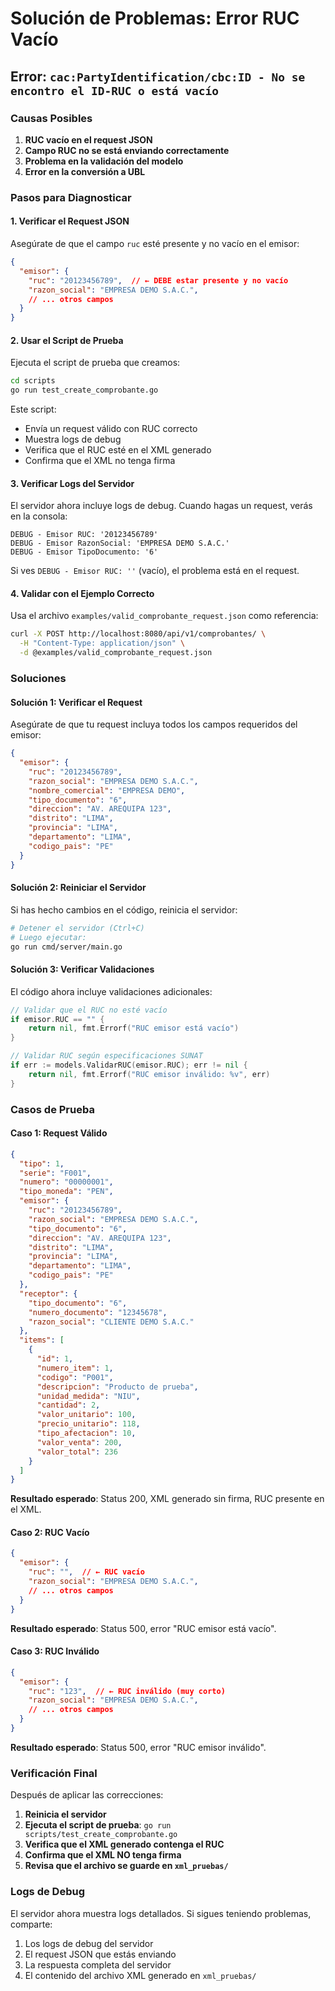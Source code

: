 # Solución de Problemas: Error RUC Vacío

## Error: `cac:PartyIdentification/cbc:ID - No se encontro el ID-RUC o está vacío`

### Causas Posibles

1. **RUC vacío en el request JSON**
2. **Campo RUC no se está enviando correctamente**
3. **Problema en la validación del modelo**
4. **Error en la conversión a UBL**

### Pasos para Diagnosticar

#### 1. Verificar el Request JSON

Asegúrate de que el campo `ruc` esté presente y no vacío en el emisor:

```json
{
  "emisor": {
    "ruc": "20123456789",  // ← DEBE estar presente y no vacío
    "razon_social": "EMPRESA DEMO S.A.C.",
    // ... otros campos
  }
}
```

#### 2. Usar el Script de Prueba

Ejecuta el script de prueba que creamos:

```bash
cd scripts
go run test_create_comprobante.go
```

Este script:
- Envía un request válido con RUC correcto
- Muestra logs de debug
- Verifica que el RUC esté en el XML generado
- Confirma que el XML no tenga firma

#### 3. Verificar Logs del Servidor

El servidor ahora incluye logs de debug. Cuando hagas un request, verás en la consola:

```
DEBUG - Emisor RUC: '20123456789'
DEBUG - Emisor RazonSocial: 'EMPRESA DEMO S.A.C.'
DEBUG - Emisor TipoDocumento: '6'
```

Si ves `DEBUG - Emisor RUC: ''` (vacío), el problema está en el request.

#### 4. Validar con el Ejemplo Correcto

Usa el archivo `examples/valid_comprobante_request.json` como referencia:

```bash
curl -X POST http://localhost:8080/api/v1/comprobantes/ \
  -H "Content-Type: application/json" \
  -d @examples/valid_comprobante_request.json
```

### Soluciones

#### Solución 1: Verificar el Request

Asegúrate de que tu request incluya todos los campos requeridos del emisor:

```json
{
  "emisor": {
    "ruc": "20123456789",
    "razon_social": "EMPRESA DEMO S.A.C.",
    "nombre_comercial": "EMPRESA DEMO",
    "tipo_documento": "6",
    "direccion": "AV. AREQUIPA 123",
    "distrito": "LIMA",
    "provincia": "LIMA",
    "departamento": "LIMA",
    "codigo_pais": "PE"
  }
}
```

#### Solución 2: Reiniciar el Servidor

Si has hecho cambios en el código, reinicia el servidor:

```bash
# Detener el servidor (Ctrl+C)
# Luego ejecutar:
go run cmd/server/main.go
```

#### Solución 3: Verificar Validaciones

El código ahora incluye validaciones adicionales:

```go
// Validar que el RUC no esté vacío
if emisor.RUC == "" {
    return nil, fmt.Errorf("RUC emisor está vacío")
}

// Validar RUC según especificaciones SUNAT
if err := models.ValidarRUC(emisor.RUC); err != nil {
    return nil, fmt.Errorf("RUC emisor inválido: %v", err)
}
```

### Casos de Prueba

#### Caso 1: Request Válido
```json
{
  "tipo": 1,
  "serie": "F001",
  "numero": "00000001",
  "tipo_moneda": "PEN",
  "emisor": {
    "ruc": "20123456789",
    "razon_social": "EMPRESA DEMO S.A.C.",
    "tipo_documento": "6",
    "direccion": "AV. AREQUIPA 123",
    "distrito": "LIMA",
    "provincia": "LIMA",
    "departamento": "LIMA",
    "codigo_pais": "PE"
  },
  "receptor": {
    "tipo_documento": "6",
    "numero_documento": "12345678",
    "razon_social": "CLIENTE DEMO S.A.C."
  },
  "items": [
    {
      "id": 1,
      "numero_item": 1,
      "codigo": "P001",
      "descripcion": "Producto de prueba",
      "unidad_medida": "NIU",
      "cantidad": 2,
      "valor_unitario": 100,
      "precio_unitario": 118,
      "tipo_afectacion": 10,
      "valor_venta": 200,
      "valor_total": 236
    }
  ]
}
```

**Resultado esperado**: Status 200, XML generado sin firma, RUC presente en el XML.

#### Caso 2: RUC Vacío
```json
{
  "emisor": {
    "ruc": "",  // ← RUC vacío
    "razon_social": "EMPRESA DEMO S.A.C.",
    // ... otros campos
  }
}
```

**Resultado esperado**: Status 500, error "RUC emisor está vacío".

#### Caso 3: RUC Inválido
```json
{
  "emisor": {
    "ruc": "123",  // ← RUC inválido (muy corto)
    "razon_social": "EMPRESA DEMO S.A.C.",
    // ... otros campos
  }
}
```

**Resultado esperado**: Status 500, error "RUC emisor inválido".

### Verificación Final

Después de aplicar las correcciones:

1. **Reinicia el servidor**
2. **Ejecuta el script de prueba**: `go run scripts/test_create_comprobante.go`
3. **Verifica que el XML generado contenga el RUC**
4. **Confirma que el XML NO tenga firma**
5. **Revisa que el archivo se guarde en `xml_pruebas/`**

### Logs de Debug

El servidor ahora muestra logs detallados. Si sigues teniendo problemas, comparte:

1. Los logs de debug del servidor
2. El request JSON que estás enviando
3. La respuesta completa del servidor
4. El contenido del archivo XML generado en `xml_pruebas/` 